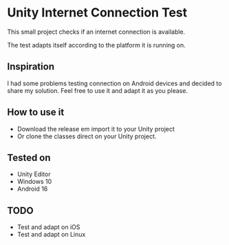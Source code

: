 # Unity Internet Connection Test
This small project checks if an internet connection is available.

The test adapts itself according to the platform it is running on.

## Inspiration
I had some problems testing connection on Android devices and decided to share my solution. Feel free to use it and adapt it as you please.

## How to use it
- Download the release em import it to your Unity project
- Or clone the classes direct on your Unity project. 

## Tested on
- Unity Editor
- Windows 10
- Android 16

## TODO
- Test and adapt on iOS
- Test and adapt on Linux